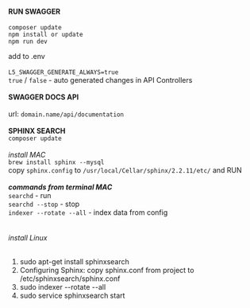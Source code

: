 **RUN SWAGGER**
<br><br>
`composer update `<br>
`npm install or update` <br>
`npm run dev` <br>

add to .env
<br><br>
`L5_SWAGGER_GENERATE_ALWAYS=true` <br>
`true` / `false` - auto generated changes in API Controllers
<br><br>
**SWAGGER DOCS API** 
<br><br>
url: `domain.name/api/documentation`
<br>
<br>
**SPHINX SEARCH** 
<br>
`composer update `<br>
<br>
*install MAC*
<br>
`brew install sphinx --mysql` <br>
copy `sphinx.config` to `/usr/local/Cellar/sphinx/2.2.11/etc/` and RUN
<br><br>
_**commands from terminal MAC**_
<br>
`searchd` - run<br>
`searchd --stop` - stop<br>
`indexer --rotate --all` - index data from config<br>
<br><br>
*install Linux* 
<br><br>
1. sudo apt-get install sphinxsearch
2. Configuring Sphinx:
copy sphinx.conf from project to  /etc/sphinxsearch/sphinx.conf
3. sudo indexer --rotate --all
4. sudo service sphinxsearch start
<br><br>





